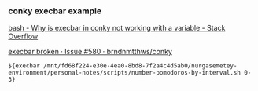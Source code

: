 ### conky execbar example


[bash - Why is execbar in conky not working with a variable - Stack Overflow](https://stackoverflow.com/questions/59090573/why-is-execbar-in-conky-not-working-with-a-variable "bash - Why is execbar in conky not working with a variable - Stack Overflow")


[execbar broken · Issue #580 · brndnmtthws/conky](https://github.com/brndnmtthws/conky/issues/580 "execbar broken · Issue #580 · brndnmtthws/conky")
 

```
${execbar /mnt/fd68f224-e30e-4ea0-8bd8-7f2a4c4d5ab0/nurgasemetey-environment/personal-notes/scripts/number-pomodoros-by-interval.sh 0-3}
```

